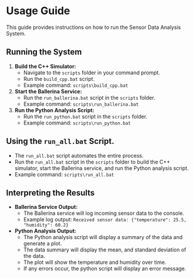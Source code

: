 # Usage Guide

This guide provides instructions on how to run the Sensor Data Analysis System.

## Running the System

1.  **Build the C++ Simulator:**
    * Navigate to the `scripts` folder in your command prompt.
    * Run the `build_cpp.bat` script.
    * Example command: `scripts\build_cpp.bat`
2.  **Start the Ballerina Service:**
    * Run the `run_ballerina.bat` script in the `scripts` folder.
    * Example command: `scripts\run_ballerina.bat`
3.  **Run the Python Analysis Script:**
    * Run the `run_python.bat` script in the `scripts` folder.
    * Example command: `scripts\run_python.bat`

## Using the `run_all.bat` Script.

* The `run_all.bat` script automates the entire process.
* Run the `run_all.bat` script in the `scripts` folder to build the C++ simulator, start the Ballerina service, and run the Python analysis script.
* Example command: `scripts\run_all.bat`

## Interpreting the Results

* **Ballerina Service Output:**
    * The Ballerina service will log incoming sensor data to the console.
    * Example log output: `Received sensor data: {"temperature": 25.5, "humidity": 60.2}`
* **Python Analysis Output:**
    * The Python analysis script will display a summary of the data and generate a plot.
    * The data summary will display the mean, and standard deviation of the data.
    * The plot will show the temperature and humidity over time.
    * If any errors occur, the python script will display an error message.
